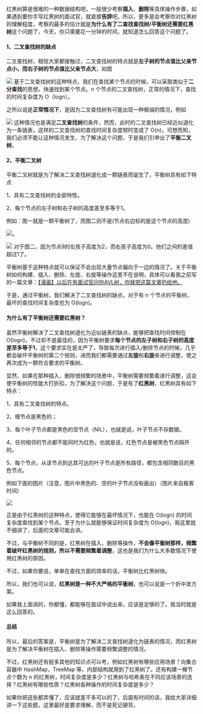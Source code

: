 红黑树算是很难的一种数据结构吧，一般很少考察**插入**、**删除**等具体操作步骤，如果遇到要你手写红黑树的面试官，就直接**告辞**吧。所以，更多是会考察你对红黑树的理解程度，考察的最多的估计就是**为什么有了二查找查找树/平衡树还需要红黑树**这个问题了，今天，你只需要花一分钟的时间，就知道怎么回答这个问题了。

#### 1、二叉查找树的缺点

二叉查找树，相信大家都接触过，二叉查找树的特点就是**左子树的节点值比父亲节点小，而右子树的节点值比父亲节点大**，如图


![](https://user-gold-cdn.xitu.io/2019/6/10/16b4161f747bade1?w=1071&h=544&f=png&s=177182)
基于二叉查找树的这种特点，我们在查找某个节点的时候，可以采取类似于**二分查找**的思想，快速找到某个节点。n 个节点的二叉查找树，正常的情况下，查找的时间复杂度为 O（logn）。

之所以说是**正常情况下**，是因为二叉查找树有可能出现一种极端的情况，例如


![](https://user-gold-cdn.xitu.io/2019/6/10/16b41629590b19fe?w=822&h=656&f=png&s=102114)
这种情况也是满足**二叉查找树**的条件，然而，此时的二叉查找树已经近似退化为一条链表，这样的二叉查找树的查找时间复杂度顿时变成了 O(n)，可想而知，我们必须不能让这种情况发生，为了解决这个问题，于是我们引申出了**平衡二叉树**。

#### 2、平衡二叉树

平衡二叉树就是为了解决二叉查找树退化成一颗链表而诞生了，平衡树具有如下特点

1、具有二叉查找树的全部特性。

2、每个节点的左子树和右子树的高度差至多等于1。

例如：图一就是一颗平衡树了，而图二则不是(节点右边标的是这个节点的高度)

![](https://user-gold-cdn.xitu.io/2019/6/10/16b41648d3e684ec?w=648&h=323&f=png&s=47379)。

![](https://user-gold-cdn.xitu.io/2019/6/10/16b4164b238b1494?w=719&h=424&f=png&s=60720)
对于图二，因为节点9的左孩子高度为2，而右孩子高度为0。他们之间的差值超过1了。

平衡树基于这种特点就可以保证不会出现大量节点偏向于一边的情况了。关于平衡树如何构建、插入、删除、左旋、右旋等操作这里不在说明，具体可以看我之前写的一篇文章：[【漫画】以后在有面试官问你AVL树，你就把这篇文章扔给他。](https://mp.weixin.qq.com/s/dYP5-fM22BgM3viWg4V44A)



于是，通过平衡树，我们解决了二叉查找树的缺点。对于有 n 个节点的平衡树，最坏的查找时间复杂度也为 O(logn)。

#### 为什么有了平衡树还需要红黑树？

虽然平衡树解决了二叉查找树退化为近似链表的缺点，能够把查找时间控制在 O(logn)，不过却不是最佳的，因为平衡树要求**每个节点的左子树和右子树的高度差至多等于1**，这个要求实在是太严了，导致每次进行插入/删除节点的时候，几乎都会破坏平衡树的第二个规则，进而我们都需要通过**左旋**和**右旋**来进行调整，使之再次成为一颗符合要求的平衡树。

显然，如果在那种插入、删除很频繁的场景中，平衡树需要频繁着进行调整，这会使平衡树的性能大打折扣，为了解决这个问题，于是有了**红黑树**，红黑树具有如下特点：

1、具有二叉查找树的特点。

2、根节点是黑色的；

3、每个叶子节点都是黑色的空节点（NIL），也就是说，叶子节点不存数据。

4、任何相邻的节点都不能同时为红色，也就是说，红色节点是被黑色节点隔开的。

5、每个节点，从该节点到达其可达的叶子节点是所有路径，都包含相同数目的黑色节点。

例如下面的图片（注意，图片中黑色的、空的叶子节点没有画出）（图片来自极客时间）

![](https://user-gold-cdn.xitu.io/2019/6/10/16b4186cd8d2bbd8?w=1142&h=473&f=png&s=118284)

正是由于红黑树的这种特点，使得它能够在最坏情况下，也能在 O(logn) 的时间复杂度查找到某个节点。至于为什么就能够保证时间复杂度为 O(logn)，我这里就不细讲了，后面的文章可能会讲。

不过，与平衡树不同的是，红黑树在插入、删除等操作，**不会像平衡树那样，频繁着破坏红黑树的规则，所以不需要频繁着调整**，这也是我们为什么大多数情况下使用红黑树的原因。

不过，如果你要说，单单在查找方面的效率的话，平衡树比红黑树快。

所以，我们也可以说，**红黑树是一种不大严格的平衡树**。也可以说是一个折中发方案。

如果我上面讲的，你都懂，都能够在面试中说出来，应该是足够的了。我当时就是这么回答的。

#### 总结

所以，最后的答案是，平衡树是为了解决二叉查找树退化为链表的情况，而红黑树是为了解决平衡树在插入、删除等操作需要频繁调整的情况。

不过，红黑树还有挺多其他的知识点可以考，例如红黑树有哪些应用场景？向集合容器中 HashMap，TreeMap 等，内部结构就用到了红黑树了。还有构建一棵节点个数为 n 的红黑树，时间复杂度是多少？红黑树与哈希表在不同应该场景的选择？红黑树有哪些性质？红黑树各种操作的时间复杂度是多少？

如果你把这些都弄懂了，应该就差不多可以的了，后面有时间的话，我给大家详细讲一下这些题，这里最好是要求理解，而不是死记硬背。
